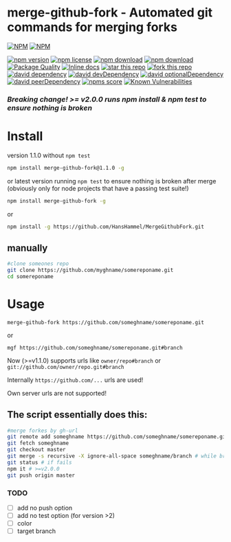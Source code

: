 merge-github-fork - Automated git commands for merging forks
============================================================

[![NPM](https://nodei.co/npm/merge-github-fork.png?downloads=true&downloadRank=true&stars=true)](https://nodei.co/npm/merge-github-fork/) 
[![NPM](https://nodei.co/npm-dl/merge-github-fork.png?months=9&height=3)](https://nodei.co/npm/merge-github-fork/)

[![npm version](https://img.shields.io/npm/v/merge-github-fork.svg)](https://www.npmjs.com/package/merge-github-fork)
[![npm license](https://img.shields.io/npm/l/merge-github-fork.svg)](https://www.npmjs.com/package/merge-github-fork)
[![npm download](https://img.shields.io/npm/dm/merge-github-fork.svg)](https://www.npmjs.com/package/merge-github-fork)
[![npm download](https://img.shields.io/npm/dt/merge-github-fork.svg)](https://www.npmjs.com/package/merge-github-fork)
[![Package Quality](http://npm.packagequality.com/shield/merge-github-fork.svg)](http://packagequality.com/#?package=merge-github-fork)
[![Inline docs](http://inch-ci.org/github/HansHammel/merge-github-fork.svg?branch=master)](http://inch-ci.org/github/HansHammel/merge-github-fork)
[![star this repo](http://githubbadges.com/star.svg?user=HansHammel&repo=merge-github-fork&style=flat&color=fff&background=007ec6)](https://github.com/HansHammel/merge-github-fork)
[![fork this repo](http://githubbadges.com/fork.svg?user=HansHammel&repo=merge-github-fork&style=flat&color=fff&background=007ec6)](https://github.com/HansHammel/merge-github-fork/fork)
[![david dependency](https://img.shields.io/david/HansHammel/merge-github-fork.svg)](https://david-dm.org/HansHammel/merge-github-fork)
[![david devDependency](https://img.shields.io/david/dev/HansHammel/merge-github-fork.svg)](https://david-dm.org/HansHammel/merge-github-fork)
[![david optionalDependency](https://img.shields.io/david/optional/HansHammel/merge-github-fork.svg)](https://david-dm.org/HansHammel/merge-github-fork)
[![david peerDependency](https://img.shields.io/david/peer/HansHammel/merge-github-fork.svg)](https://david-dm.org/HansHammel/merge-github-fork)
[![npms score](https://badges.npms.io/merge-github-fork.svg)](https://www.npmjs.com/package/merge-github-fork)
[![Known Vulnerabilities](https://snyk.io/test/github/HansHammel//merge-github-fork/badge.svg)](https://snyk.io/test/github/HansHammel//merge-github-fork)

### *Breaking change! >= v2.0.0 runs npm install & npm test to ensure nothing is broken*

# Install

version 1.1.0 without `npm test`

```sh
npm install merge-github-fork@1.1.0 -g
```

or latest version running `npm test` to ensure nothing is broken after merge  
(obviously only for node projects that have a passing test suite!)

```sh
npm install merge-github-fork -g
```

or

```sh
npm install -g https://github.com/HansHammel/MergeGithubFork.git
```

##  manually ##

```bash
#clone someones repo
git clone https://github.com/myghname/somereponame.git
cd somereponame
```

# Usage

	merge-github-fork https://github.com/someghname/somereponame.git
	
or

	mgf https://github.com/someghname/somereponame.git#branch

Now (>=v1.1.0) supports urls like `owner/repo#branch` or `git://github.com/owner/repo.git#branch`

Internally `https://github.com/...` urls are used!

Own server urls are not supported!

## The script essentially does this: ##

```bash
#merge forkes by gh-url
git remote add someghname https://github.com/someghname/somereponame.git#branch # no branch defaults to master
git fetch someghname
git checkout master
git merge -s recursive -X ignore-all-space someghname/branch # while branch defaults to master
git status # if fails
npm it # >=v2.0.0
git push origin master
```

### TODO
- [ ] add no push option
- [ ] add no test option (for version >2)
- [ ] color
- [ ] target branch
